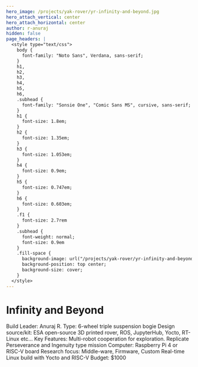 ```yaml
---
hero_image: /projects/yak-rover/yr-infinity-and-beyond.jpg
hero_attach_vertical: center
hero_attach_horizontal: center
author: r-anuraj
hidden: false
page_headers: |
  <style type="text/css">
    body {
      font-family: "Noto Sans", Verdana, sans-serif;
    }
    h1,
    h2,
    h3,
    h4,
    h5,
    h6,
    .subhead {
      font-family: "Sonsie One", "Comic Sans MS", cursive, sans-serif;
    }
    h1 {
      font-size: 1.8em;
    }
    h2 {
      font-size: 1.35em;
    }
    h3 {
      font-size: 1.053em;
    }
    h4 {
      font-size: 0.9em;
    }
    h5 {
      font-size: 0.747em;
    }
    h6 {
      font-size: 0.603em;
    }
    .f1 {
      font-size: 2.7rem
    }
    .subhead {
      font-weight: normal;
      font-size: 0.9em
    }
    .fill-space {
      background-image: url("/projects/yak-rover/yr-infinity-and-beyond.jpg");
      background-position: top center;
      background-size: cover;
    }
  </style>
---
```

# Infinity and Beyond

Build Leader: Anuraj R.
Type: 6-wheel triple suspension bogie
Design source/kit: ESA open-source 3D printed rover, ROS, JupyterHub, Yocto, RT-Linux etc...
Key Features: Multi-robot cooperation for exploration. Replicate Perseverance and Ingenuity type mission
Computer: Raspberry Pi 4 or RISC-V board
Research focus: Middle-ware, Firmware, Custom Real-time Linux build with Yocto and RISC-V
Budget: $1000
